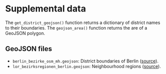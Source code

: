 # Supplemental data

The `get_district_geojson()` function returns a dictionary of
district names to their boundaries. The `geojson_area()` function
returns the are of a GeoJSON polygon.

## GeoJSON files

- `berlin_bezirke_osm_mh.geojson`: District boundaries of Berlin
  ([source](https://rbb24.carto.com/tables/berlin_bezirke_osm_mh/public)).
- `lor_bezirksregionen_berlin.geojson`: Neighbourhood regions ([source](https://rbb24.carto.com/tables/lor_bezirksregionen_berlin/public)).
